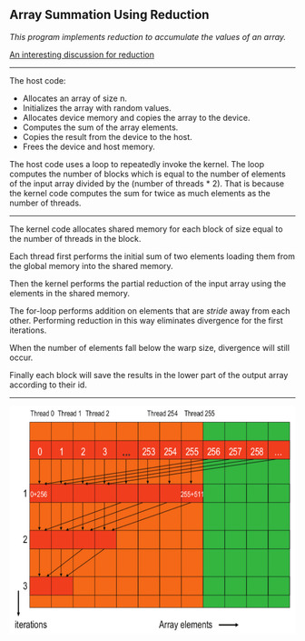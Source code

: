 ## Array Summation Using Reduction

*This program implements reduction to accumulate the values of an array.*

[An interesting discussion for reduction](https://developer.download.nvidia.com/assets/cuda/files/reduction.pdf)

---

The host code:

- Allocates an array of size n.
- Initializes the array with random values.
- Allocates device memory and copies the array to the device.
- Computes the sum of the array elements.
- Copies the result from the device to the host.
- Frees the device and host memory.

The host code uses a loop to repeatedly invoke the kernel. The loop computes the number of blocks which is equal to the number of elements of the input array divided by the (number of threads * 2). That is because the kernel code computes the sum for twice as much elements as the number of threads.

---

The kernel code allocates shared memory for each block of size equal to the number of threads in the block.

Each thread first performs the initial sum of two elements loading them from the global memory into the shared memory.

Then the kernel performs the partial reduction of the input array using the elements in the shared memory.

The for-loop performs addition on elements that are *stride* away from each other. Performing reduction in this way eliminates divergence for the first iterations.

When the number of elements fall below the warp size, divergence will still occur.

Finally each block will save the results in the lower part of the output array according to their id.

---

<img src="../../../md_images/ch05/revised_sum_reduction_kernel.png" width=640 height=400>